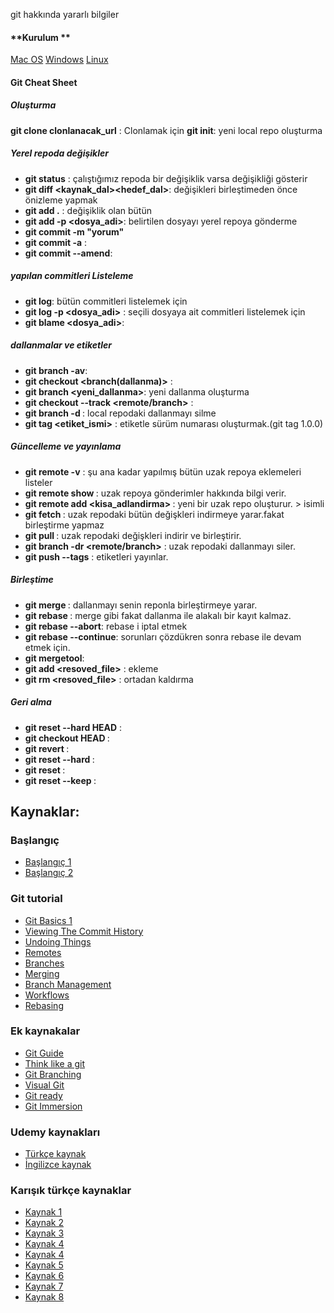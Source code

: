 git hakkında yararlı bilgiler

#### **Kurulum **
[Mac OS](https://git-scm.com/download/mac)
[Windows](https://git-scm.com/download/win)
[Linux](https://git-scm.com/download/linux)



#### **Git Cheat Sheet**

##### **Oluşturma**

**git clone clonlanacak_url** : Clonlamak için 
**git init**: yeni local repo oluşturma 

##### **Yerel repoda değişikler**

 - **git status** : çalıştığımız repoda bir değişiklik varsa değişikliği gösterir
 - **git diff <kaynak_dal><hedef_dal>**: değişikleri birleştimeden önce önizleme yapmak   
 - **git add .** : değişiklik olan    bütün   
 - **git add -p <dosya_adi>**:  belirtilen dosyayı yerel repoya gönderme    
 -  **git commit -m "yorum"**
 - **git commit -a** :     
 - **git commit --amend**:

##### **yapılan commitleri Listeleme**

- **git log**: bütün commitleri listelemek için
- **git log -p <dosya_adi>** : seçili dosyaya ait commitleri listelemek için
- **git blame <dosya_adi>**:

##### **dallanmalar ve etiketler**

- **git branch -av**:
- **git checkout <branch(dallanma)>** :
- **git branch <yeni_dallanma>**: yeni dallanma oluşturma
- **git checkout --track <remote/branch>** :
- **git branch -d <dallanma>**: local repodaki dallanmayı silme
- **git tag <etiket_ismi>** : etiketle sürüm numarası oluşturmak.(git tag 1.0.0)


##### **Güncelleme ve yayınlama**

- **git remote -v** : şu ana kadar yapılmış bütün uzak repoya eklemeleri listeler
- **git remote show <remote>**: uzak repoya gönderimler hakkında bilgi verir.
- **git remote add <kisa_adlandirma> <url>** : yeni bir uzak repo oluşturur. ><remote> isimli
- **git fetch <remote>** : uzak repodaki bütün değişkleri indirmeye yarar.fakat birleştirme yapmaz
- **git pull <remote> <branch>** : uzak repodaki değişkleri indirir ve birleştirir.
- **git branch -dr <remote/branch>** : uzak repodaki dallanmayı siler.
- **git push --tags** : etiketleri yayınlar.


##### **Birleştime** 

- **git merge <branch>**: dallanmayı senin reponla birleştirmeye yarar.
- **git rebase <branch>** : merge gibi fakat dallanma ile alakalı bir kayıt kalmaz.
- **git rebase --abort**: rebase i iptal etmek
- **git rebase --continue**: sorunları çözdükren sonra rebase ile devam etmek için.
- **git mergetool**: 
- **git add <resoved_file>** : ekleme
- **git rm <resoved_file>** : ortadan kaldırma


##### **Geri alma** 

- **git reset --hard HEAD** : 
- **git checkout HEAD <file>** :
- **git revert <yorum>** :
- **git reset --hard <yorum>** :
- **git reset <yorum>** : 
- **git reset --keep <yorum>** : 



## **Kaynaklar**:
### **Başlangıç**
- [Başlangıç 1](http://git-scm.com/book/en/Getting-Started-A-Short-History-of-Git)
- [Başlangıç 2](http://git-scm.com/book/en/Getting-Started-About-Version-Control)

### **Git tutorial** 
- [Git Basics 1](http://git-scm.com/book/en/Git-Basics-Recording-Changes-to-the-Repository)
- [Viewing The Commit History](http://git-scm.com/book/en/Git-Basics-Viewing-the-Commit-History)
- [Undoing Things](http://git-scm.com/book/en/Git-Basics-Undoing-Things)
- [Remotes](http://git-scm.com/book/en/Git-Basics-Working-with-Remotes)
- [Branches](http://git-scm.com/book/en/Git-Branching-What-a-Branch-Is)
- [Merging](http://git-scm.com/book/en/Git-Branching-Basic-Branching-and-Merging)
- [Branch Management](http://git-scm.com/book/en/Git-Branching-Branch-Management)
- [Workflows](http://git-scm.com/book/en/Git-Branching-Branching-Workflows)
- [Rebasing](http://git-scm.com/book/en/Git-Branching-Rebasing)

### **Ek kaynakalar**
- [Git Guide](http://rogerdudler.github.io/git-guide/)
- [Think like a git](http://think-like-a-git.net/)
- [Git Branching](http://pcottle.github.io/learnGitBranching/)
- [Visual Git](http://marklodato.github.io/visual-git-guide/index-en.html)
- [Git ready](http://gitready.com/)
- [Git Immersion](http://gitimmersion/)

### **Udemy kaynakları**
- [Türkçe kaynak](https://www.udemy.com/git-ve-github-kullanmayi-ogrenin/learn/v4)
- [İngilizce kaynak](https://www.udemy.com/git-started-with-github/)

### **Karışık türkçe kaynaklar**
- [Kaynak 1](http://selahattinunlu.com/git-ogrenmek-icin-kaynaklar)
- [Kaynak 2](https://forumlogs.com/t/git-ogrenmek-icin-kaynaklar-listesi/1043)
- [Kaynak 3](http://rogerdudler.github.io/git-guide/index.tr.html)
- [Kaynak 4](http://www.w3ii.com/tr/git/git_useful_resources.html)
- [Kaynak 4](https://aliozgur.gitbooks.io/git101/)
- [Kaynak 5](https://www.youtube.com/watch?v=rWG70T7fePg&list=PLPrHLaayVkhnNstGIzQcxxnj6VYvsHBHy)
- [Kaynak 6](http://git.gelistiriciyiz.biz/)
- [Kaynak 7](https://medium.com/@mustafazahidefe/git-notlar%C4%B1-2-git-i%CC%87nit-f54292fbf631)
- [Kaynak 8](https://medium.com/@noteCe)


